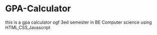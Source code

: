 # GPA-Calculator
this is a gpa calculator ogf 3ed semester in BE Computer science using HTML,CSS,Javascript
